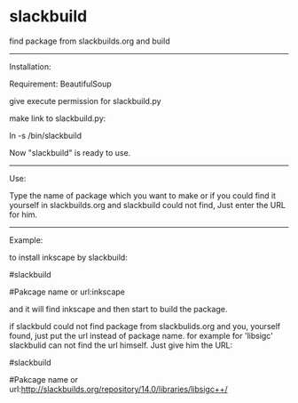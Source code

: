 slackbuild
==========

find package from slackbuilds.org and build

----------------------
Installation:

Requirement: BeautifulSoup

give execute permission for slackbuild.py

make link to slackbuild.py:

ln -s <location of slackbuild.py> /bin/slackbuild

Now "slackbuild" is ready to use.

----------------------
Use:

Type the name of package which you want to make or if you could find it yourself in slackbuilds.org and slackbuild could not find, Just enter the URL for him.

----------------------
Example:

to install inkscape by slackbuild:

 #slackbuild
 
 #Pakcage name or url:inkscape

and it will find inkscape and then start to build the package.

if slackbuld could not find package from slackbulids.org and you, yourself found, just put the url instead of package name. for example for 'libsigc' slackbulid can not find the url himself. Just give him the URL:

 #slackbuild
 
 #Pakcage name or url:http://slackbuilds.org/repository/14.0/libraries/libsigc++/
